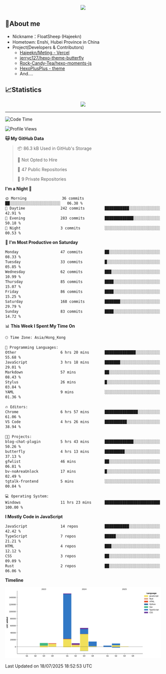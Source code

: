 <p align="center">
   <a href="https://git.io/typing-svg"><img src="https://readme-typing-svg.demolab.com?font=Fira+Code&pause=1000&color=F7DD11&center=true&vCenter=true&width=435&lines=Floating+in+the+clouds~;I'm+glad+to+meet+you+again" /></a>
</p>

## 🥱About me

- Nickname：FloatSheep (Hajeekn)
- Hometown: Enshi, Hubei Province in China
- Project(Developers & Contributors)
   - [Hajeekn/Meting - Vercel](https://github.com/hajeekn/vercel-meting)
   - [jerryc127/hexo-theme-butterfly](https://github.com/jerryc127/hexo-theme-butterfly)
   - [Rock-Candy-Tea/hexo-moments-js](https://github.com/Rock-Candy-Tea/hexo-moments-js)
   - [HexoPlusPlus - theme](https://github.com/HexoPlusPlus/HexoPlusPlus)
   - And....


## 📈Statistics

<div align="center">
<img src="https://github-readme-stats-git-masterrstaa-rickstaa.vercel.app/api?username=FloatSheep" />
</div>

---

<!--START_SECTION:waka-->
![Code Time](http://img.shields.io/badge/Code%20Time-434%20hrs%2016%20mins-blue)

![Profile Views](http://img.shields.io/badge/Profile%20Views-0-blue)

**🐱 My GitHub Data** 

> 📦 86.3 kB Used in GitHub's Storage 
 > 
> 🚫 Not Opted to Hire
 > 
> 📜 47 Public Repositories 
 > 
> 🔑 9 Private Repositories 
 > 
**I'm a Night 🦉** 

```text
🌞 Morning                36 commits          ██░░░░░░░░░░░░░░░░░░░░░░░   06.38 % 
🌆 Daytime                242 commits         ███████████░░░░░░░░░░░░░░   42.91 % 
🌃 Evening                283 commits         █████████████░░░░░░░░░░░░   50.18 % 
🌙 Night                  3 commits           ░░░░░░░░░░░░░░░░░░░░░░░░░   00.53 % 
```
📅 **I'm Most Productive on Saturday** 

```text
Monday                   47 commits          ██░░░░░░░░░░░░░░░░░░░░░░░   08.33 % 
Tuesday                  33 commits          █░░░░░░░░░░░░░░░░░░░░░░░░   05.85 % 
Wednesday                62 commits          ███░░░░░░░░░░░░░░░░░░░░░░   10.99 % 
Thursday                 85 commits          ████░░░░░░░░░░░░░░░░░░░░░   15.07 % 
Friday                   86 commits          ████░░░░░░░░░░░░░░░░░░░░░   15.25 % 
Saturday                 168 commits         ███████░░░░░░░░░░░░░░░░░░   29.79 % 
Sunday                   83 commits          ████░░░░░░░░░░░░░░░░░░░░░   14.72 % 
```


📊 **This Week I Spent My Time On** 

```text
🕑︎ Time Zone: Asia/Hong_Kong

💬 Programming Languages: 
Other                    6 hrs 20 mins       ██████████████░░░░░░░░░░░   55.68 % 
JavaScript               3 hrs 18 mins       ███████░░░░░░░░░░░░░░░░░░   29.01 % 
Markdown                 57 mins             ██░░░░░░░░░░░░░░░░░░░░░░░   08.43 % 
Stylus                   26 mins             █░░░░░░░░░░░░░░░░░░░░░░░░   03.84 % 
YAML                     9 mins              ░░░░░░░░░░░░░░░░░░░░░░░░░   01.36 % 

🔥 Editors: 
Chrome                   6 hrs 57 mins       ███████████████░░░░░░░░░░   61.06 % 
VS Code                  4 hrs 26 mins       ██████████░░░░░░░░░░░░░░░   38.94 % 

🐱‍💻 Projects: 
blog-chat-plugin         5 hrs 43 mins       █████████████░░░░░░░░░░░░   50.26 % 
butterfly                4 hrs 13 mins       █████████░░░░░░░░░░░░░░░░   37.13 % 
gfwlist                  46 mins             ██░░░░░░░░░░░░░░░░░░░░░░░   06.81 % 
bv-noAreaUnlock          17 mins             █░░░░░░░░░░░░░░░░░░░░░░░░   02.49 % 
tgtalk-frontend          5 mins              ░░░░░░░░░░░░░░░░░░░░░░░░░   00.84 % 

💻 Operating System: 
Windows                  11 hrs 23 mins      █████████████████████████   100.00 % 
```

**I Mostly Code in JavaScript** 

```text
JavaScript               14 repos            ███████████░░░░░░░░░░░░░░   42.42 % 
TypeScript               7 repos             █████░░░░░░░░░░░░░░░░░░░░   21.21 % 
HTML                     4 repos             ███░░░░░░░░░░░░░░░░░░░░░░   12.12 % 
CSS                      3 repos             ██░░░░░░░░░░░░░░░░░░░░░░░   09.09 % 
Rust                     2 repos             ██░░░░░░░░░░░░░░░░░░░░░░░   06.06 % 
```



**Timeline**

![Lines of Code chart](https://raw.githubusercontent.com/FloatSheep/FloatSheep/main/assets/bar_graph.png)


 Last Updated on 18/07/2025 18:52:53 UTC
<!--END_SECTION:waka-->

